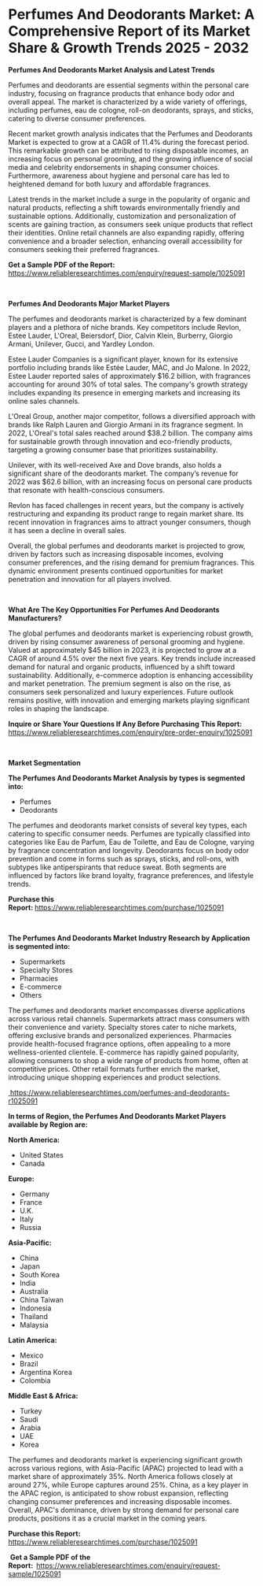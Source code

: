 <p><h1>Perfumes And Deodorants Market: A Comprehensive Report of its Market Share & Growth Trends 2025 - 2032</h1></p><p><strong>Perfumes And Deodorants Market Analysis and Latest Trends</strong></p>
<p><p>Perfumes and deodorants are essential segments within the personal care industry, focusing on fragrance products that enhance body odor and overall appeal. The market is characterized by a wide variety of offerings, including perfumes, eau de cologne, roll-on deodorants, sprays, and sticks, catering to diverse consumer preferences.</p><p>Recent market growth analysis indicates that the Perfumes and Deodorants Market is expected to grow at a CAGR of 11.4% during the forecast period. This remarkable growth can be attributed to rising disposable incomes, an increasing focus on personal grooming, and the growing influence of social media and celebrity endorsements in shaping consumer choices. Furthermore, awareness about hygiene and personal care has led to heightened demand for both luxury and affordable fragrances.</p><p>Latest trends in the market include a surge in the popularity of organic and natural products, reflecting a shift towards environmentally friendly and sustainable options. Additionally, customization and personalization of scents are gaining traction, as consumers seek unique products that reflect their identities. Online retail channels are also expanding rapidly, offering convenience and a broader selection, enhancing overall accessibility for consumers seeking their preferred fragrances.</p></p>
<p><strong>Get a Sample PDF of the Report:&nbsp;</strong> <a href="https://www.reliableresearchtimes.com/enquiry/request-sample/1025091?utm_campaign=2811&utm_medium=2&utm_source=Github&utm_content=ia&utm_term=17042025&utm_id=perfumes-and-deodorants">https://www.reliableresearchtimes.com/enquiry/request-sample/1025091</a></p>
<p>&nbsp;</p>
<p><strong>Perfumes And Deodorants Major Market Players</strong></p>
<p><p>The perfumes and deodorants market is characterized by a few dominant players and a plethora of niche brands. Key competitors include Revlon, Estee Lauder, L'Oreal, Beiersdorf, Dior, Calvin Klein, Burberry, Giorgio Armani, Unilever, Gucci, and Yardley London. </p><p>Estee Lauder Companies is a significant player, known for its extensive portfolio including brands like Estée Lauder, MAC, and Jo Malone. In 2022, Estee Lauder reported sales of approximately $16.2 billion, with fragrances accounting for around 30% of total sales. The company's growth strategy includes expanding its presence in emerging markets and increasing its online sales channels.</p><p>L'Oreal Group, another major competitor, follows a diversified approach with brands like Ralph Lauren and Giorgio Armani in its fragrance segment. In 2022, L'Oreal's total sales reached around $38.2 billion. The company aims for sustainable growth through innovation and eco-friendly products, targeting a growing consumer base that prioritizes sustainability.</p><p>Unilever, with its well-received Axe and Dove brands, also holds a significant share of the deodorants market. The company’s revenue for 2022 was $62.6 billion, with an increasing focus on personal care products that resonate with health-conscious consumers.</p><p>Revlon has faced challenges in recent years, but the company is actively restructuring and expanding its product range to regain market share. Its recent innovation in fragrances aims to attract younger consumers, though it has seen a decline in overall sales.</p><p>Overall, the global perfumes and deodorants market is projected to grow, driven by factors such as increasing disposable incomes, evolving consumer preferences, and the rising demand for premium fragrances. This dynamic environment presents continued opportunities for market penetration and innovation for all players involved.</p></p>
<p>&nbsp;</p>
<p><strong>What Are The Key Opportunities For Perfumes And Deodorants Manufacturers?</strong></p>
<p><p>The global perfumes and deodorants market is experiencing robust growth, driven by rising consumer awareness of personal grooming and hygiene. Valued at approximately $45 billion in 2023, it is projected to grow at a CAGR of around 4.5% over the next five years. Key trends include increased demand for natural and organic products, influenced by a shift toward sustainability. Additionally, e-commerce adoption is enhancing accessibility and market penetration. The premium segment is also on the rise, as consumers seek personalized and luxury experiences. Future outlook remains positive, with innovation and emerging markets playing significant roles in shaping the landscape.</p></p>
<p><strong>Inquire or Share Your Questions If Any Before Purchasing This Report:</strong> <a href="https://www.reliableresearchtimes.com/enquiry/pre-order-enquiry/1025091?utm_campaign=2811&utm_medium=2&utm_source=Github&utm_content=ia&utm_term=17042025&utm_id=perfumes-and-deodorants">https://www.reliableresearchtimes.com/enquiry/pre-order-enquiry/1025091</a></p>
<p>&nbsp;</p>
<p><strong>Market Segmentation</strong></p>
<p><strong>The Perfumes And Deodorants Market Analysis by types is segmented into:</strong></p>
<p><ul><li>Perfumes</li><li>Deodorants</li></ul></p>
<p><p>The perfumes and deodorants market consists of several key types, each catering to specific consumer needs. Perfumes are typically classified into categories like Eau de Parfum, Eau de Toilette, and Eau de Cologne, varying by fragrance concentration and longevity. Deodorants focus on body odor prevention and come in forms such as sprays, sticks, and roll-ons, with subtypes like antiperspirants that reduce sweat. Both segments are influenced by factors like brand loyalty, fragrance preferences, and lifestyle trends.</p></p>
<p><strong>Purchase this Report:&nbsp;</strong><a href="https://www.reliableresearchtimes.com/purchase/1025091?utm_campaign=2811&utm_medium=2&utm_source=Github&utm_content=ia&utm_term=17042025&utm_id=perfumes-and-deodorants">https://www.reliableresearchtimes.com/purchase/1025091</a></p>
<p>&nbsp;</p>
<p><strong>The Perfumes And Deodorants Market Industry Research by Application is segmented into:</strong></p>
<p><ul><li>Supermarkets</li><li>Specialty Stores</li><li>Pharmacies</li><li>E-commerce</li><li>Others</li></ul></p>
<p><p>The perfumes and deodorants market encompasses diverse applications across various retail channels. Supermarkets attract mass consumers with their convenience and variety. Specialty stores cater to niche markets, offering exclusive brands and personalized experiences. Pharmacies provide health-focused fragrance options, often appealing to a more wellness-oriented clientele. E-commerce has rapidly gained popularity, allowing consumers to shop a wide range of products from home, often at competitive prices. Other retail formats further enrich the market, introducing unique shopping experiences and product selections.</p></p>
<p><a href="https://www.reliableresearchtimes.com/perfumes-and-deodorants-r1025091?utm_campaign=2811&utm_medium=2&utm_source=Github&utm_content=ia&utm_term=17042025&utm_id=perfumes-and-deodorants">&nbsp;https://www.reliableresearchtimes.com/perfumes-and-deodorants-r1025091</a></p>
<p><strong>In terms of Region, the Perfumes And Deodorants Market Players available by Region are:</strong></p>
<p>
    <p> <strong> North America: </strong>
        <ul>
            <li>United States</li>
            <li>Canada</li>
        </ul>
        </p> 
    <p> <strong> Europe: </strong>
        <ul>
            <li>Germany</li>
            <li>France</li>
            <li>U.K.</li>
            <li>Italy</li>
            <li>Russia</li>
        </ul>
        </p> 
    <p> <strong> Asia-Pacific: </strong>
        <ul>
            <li>China</li>
            <li>Japan</li>
            <li>South Korea</li>
            <li>India</li>
            <li>Australia</li>
            <li>China Taiwan</li>
            <li>Indonesia</li>
            <li>Thailand</li>
            <li>Malaysia</li>
        </ul>
        </p> 
    <p> <strong> Latin America: </strong>
        <ul>
            <li>Mexico</li>
            <li>Brazil</li>
            <li>Argentina Korea</li>
            <li>Colombia</li>
        </ul>
        </p> 
    <p> <strong> Middle East & Africa: </strong>
        <ul>
            <li>Turkey</li>
            <li>Saudi</li>
            <li>Arabia</li>
            <li>UAE</li>
            <li>Korea</li>
        </ul>
    </p>
    </p>
<p><p>The perfumes and deodorants market is experiencing significant growth across various regions, with Asia-Pacific (APAC) projected to lead with a market share of approximately 35%. North America follows closely at around 27%, while Europe captures around 25%. China, as a key player in the APAC region, is anticipated to show robust expansion, reflecting changing consumer preferences and increasing disposable incomes. Overall, APAC's dominance, driven by strong demand for personal care products, positions it as a crucial market in the coming years.</p></p>
<p><strong>Purchase this Report: </strong><a href="https://www.reliableresearchtimes.com/purchase/1025091?utm_campaign=2811&utm_medium=2&utm_source=Github&utm_content=ia&utm_term=17042025&utm_id=perfumes-and-deodorants">https://www.reliableresearchtimes.com/purchase/1025091</a></p>
<p>&nbsp;<strong>Get a Sample PDF of the Report:&nbsp;&nbsp;</strong><a href="https://www.reliableresearchtimes.com/enquiry/request-sample/1025091?utm_campaign=2811&utm_medium=2&utm_source=Github&utm_content=ia&utm_term=17042025&utm_id=perfumes-and-deodorants">https://www.reliableresearchtimes.com/enquiry/request-sample/1025091</a></p>
<p><strong></strong></p>
<p><p></p><p></p><p></p></p>